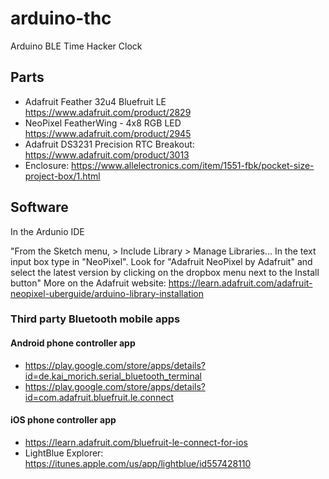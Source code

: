# arduino-thc
Arduino BLE Time Hacker Clock

## Parts

* Adafruit Feather 32u4 Bluefruit LE https://www.adafruit.com/product/2829
* NeoPixel FeatherWing - 4x8 RGB LED https://www.adafruit.com/product/2945
* Adafruit DS3231 Precision RTC Breakout:   https://www.adafruit.com/product/3013
* Enclosure: https://www.allelectronics.com/item/1551-fbk/pocket-size-project-box/1.html

## Software

In the Ardunio IDE

"From the Sketch menu, > Include Library > Manage Libraries...  In the text input box type in "NeoPixel". Look for "Adafruit NeoPixel by Adafruit" and select the latest version by clicking on the dropbox menu next to the Install button"
More on the Adafruit website: https://learn.adafruit.com/adafruit-neopixel-uberguide/arduino-library-installation

### Third party Bluetooth mobile apps

#### Android phone controller app
* https://play.google.com/store/apps/details?id=de.kai_morich.serial_bluetooth_terminal
* https://play.google.com/store/apps/details?id=com.adafruit.bluefruit.le.connect

#### iOS phone controller app
* https://learn.adafruit.com/bluefruit-le-connect-for-ios
* LightBlue Explorer: https://itunes.apple.com/us/app/lightblue/id557428110

